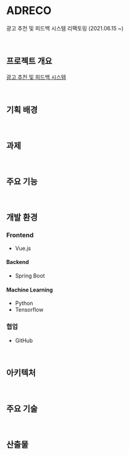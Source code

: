 # ADRECO
광고 추천 및 피드백 시스템 리팩토링  (2021.06.15 ~) 

<br>

## 프로젝트 개요
[광고 추천 및 피드백 시스템](https://github.com/heung27/AD_RnP/blob/main/%EA%B4%91%EA%B3%A0%20%EC%B6%94%EC%B2%9C%20%EB%B0%8F%20%ED%94%BC%EB%93%9C%EB%B0%B1%20%EC%8B%9C%EC%8A%A4%ED%85%9C.pdf)

<br>

## 기획 배경

<br>

## 과제

<br>

## 주요 기능

<br>

## 개발 환경
### Frontend
- Vue.js

#### Backend
- Spring Boot

#### Machine Learning
- Python
- Tensorflow

### 협업
- GitHub

<br>

## 아키텍처

<br>

## 주요 기술

<br>

## 산출물

<br>
